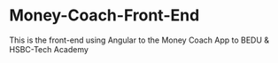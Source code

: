 # Money-Coach-Front-End
This is the front-end using Angular to the Money Coach App to BEDU &amp; HSBC-Tech Academy
